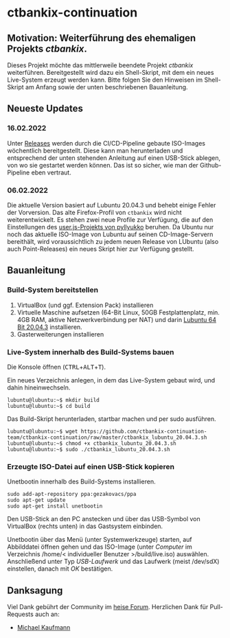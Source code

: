 # ctbankix-continuation

## Motivation: Weiterführung des ehemaligen Projekts _ctbankix_.

Dieses Projekt möchte das mittlerweile beendete Projekt _ctbankix_ weiterführen. Bereitgestellt wird dazu ein Shell-Skript, mit dem ein neues Live-System erzeugt werden kann. Bitte folgen Sie den Hinweisen im Shell-Skript am Anfang sowie der unten beschriebenen Bauanleitung.


## Neueste Updates

### 16.02.2022
Unter [Releases](https://github.com/ctbankix-continuation-team/ctbankix-continuation/releases) werden durch die CI/CD-Pipeline gebaute ISO-Images wöchentlich bereitgestellt. Diese kann man herunterladen und entsprechend der unten stehenden Anleitung auf einen USB-Stick ablegen, von wo sie gestartet werden können. Das ist so sicher, wie man der Github-Pipeline eben vertraut.

### 06.02.2022
Die aktuelle Version basiert auf Lubuntu 20.04.3 und behebt einige Fehler der Vorversion. Das alte Firefox-Profil von `ctbankix` wird nicht weiterentwickelt. Es stehen zwei neue Profile zur Verfügung, die auf den Einstellungen des [user.js-Projekts von pyllyukko](https://github.com/pyllyukko/user.js) beruhen. Da Ubuntu nur noch das aktuelle ISO-Image von Lubuntu auf seinen CD-Image-Servern bereithält, wird voraussichtlich zu jedem neuen Release von LUbuntu (also auch Point-Releases) ein neues Skript hier zur Verfügung gestellt.


## Bauanleitung

### Build-System bereitstellen

1. VirtualBox (und ggf. Extension Pack) installieren
2. Virtuelle Maschine aufsetzen (64-Bit Linux, 50GB Festplattenplatz, min. 4GB RAM, aktive Netzwerkverbindung per NAT) und darin [Lubuntu 64 Bit 20.04.3](http://cdimage.ubuntu.com/lubuntu/releases/20.04/release/lubuntu-20.04.3-desktop-amd64.iso) installieren.
3. Gasterweiterungen installieren

### Live-System innerhalb des Build-Systems bauen

Die Konsole öffnen (<kbd>CTRL</kbd>+<kbd>ALT</kbd>+<kbd>T</kbd>).

Ein neues Verzeichnis anlegen, in dem das Live-System gebaut wird, und dahin hineinwechseln.

```shell
lubuntu@lubuntu:~$ mkdir build
lubuntu@lubuntu:~$ cd build
```

Das Build-Skript herunterladen, startbar machen und per sudo ausführen.

```shell
lubuntu@lubuntu:~$ wget https://github.com/ctbankix-continuation-team/ctbankix-continuation/raw/master/ctbankix_lubuntu_20.04.3.sh
lubuntu@lubuntu:~$ chmod +x ctbankix_lubuntu_20.04.3.sh
lubuntu@lubuntu:~$ sudo ./ctbankix_lubuntu_20.04.3.sh
```

### Erzeugte ISO-Datei auf einen USB-Stick kopieren

Unetbootin innerhalb des Build-Systems installieren.

```shell
sudo add-apt-repository ppa:gezakovacs/ppa
sudo apt-get update
sudo apt-get install unetbootin 
```

Den USB-Stick an den PC anstecken und über das USB-Symbol von VirtualBox (rechts unten) in das Gastsystem einbinden.

Unetbootin über das Menü (unter Systemwerkzeuge) starten, auf Abbilddatei öffnen gehen und das ISO-Image (unter _Computer_ im Verzeichnis /home/< individueller Benutzer >/build/live.iso) auswählen.  Anschließend unter Typ _USB-Laufwerk_ und das Laufwerk (meist /dev/sdX) einstellen, danach mit _OK_ bestätigen.

## Danksagung

Viel Dank gebührt der Community im [heise Forum](https://www.heise.de/forum/c-t/Kommentare-zu-c-t-Artikeln/Sicheres-Online-Banking-mit-Bankix/forum-31485/). Herzlichen Dank für Pull-Requests auch an:

* [Michael Kaufmann](https://github.com/mkauf)




